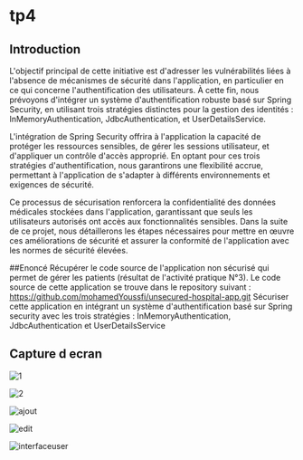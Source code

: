 # tp 4
## Introduction
L'objectif principal de cette initiative est d'adresser les vulnérabilités liées à l'absence de mécanismes de sécurité dans l'application, en particulier en ce qui concerne l'authentification des utilisateurs. À cette fin, nous prévoyons d'intégrer un système d'authentification robuste basé sur Spring Security, en utilisant trois stratégies distinctes pour la gestion des identités : InMemoryAuthentication, JdbcAuthentication, et UserDetailsService.

L'intégration de Spring Security offrira à l'application la capacité de protéger les ressources sensibles, de gérer les sessions utilisateur, et d'appliquer un contrôle d'accès approprié. En optant pour ces trois stratégies d'authentification, nous garantirons une flexibilité accrue, permettant à l'application de s'adapter à différents environnements et exigences de sécurité.

Ce processus de sécurisation renforcera la confidentialité des données médicales stockées dans l'application, garantissant que seuls les utilisateurs autorisés ont accès aux fonctionnalités sensibles. Dans la suite de ce projet, nous détaillerons les étapes nécessaires pour mettre en œuvre ces améliorations de sécurité et assurer la conformité de l'application avec les normes de sécurité élevées.




##Enoncé
Récupérer le code source de l'application non sécurisé qui permet de gérer les patients (résultat de l'activité pratique N°3). Le code source de cette application se trouve dans le repository suivant : https://github.com/mohamedYoussfi/unsecured-hospital-app.git
Sécuriser cette application en intégrant un système d'authentification basé sur Spring security avec les trois stratégies : InMemoryAuthentication, JdbcAuthentication et UserDetailsService



## Capture d ecran
 ![1](https://github.com/ali-dahan/tp4/assets/128374650/a3814e4b-51b2-4b1c-9473-08039d6d75dd)

![2](https://github.com/ali-dahan/tp4/assets/128374650/3c4b8d71-53ac-4bc9-bfca-28f77d4933d7)

![ajout](https://github.com/ali-dahan/tp4/assets/128374650/4c16db1f-2114-41ea-b574-ce526e531c1a)

![edit](https://github.com/ali-dahan/tp4/assets/128374650/793562e2-8c30-4e9f-b5a4-e819d8831503)

![interfaceuser](https://github.com/ali-dahan/tp4/assets/128374650/0bef7353-cddc-443d-9eb2-58ff5be8526a)

 
 
